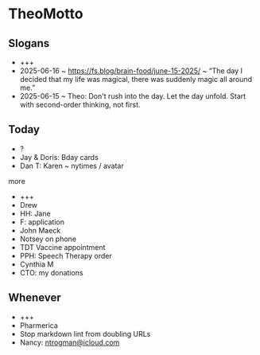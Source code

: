 # TheoMotto

## Slogans

* +++
* 2025-06-16 ~ <https://fs.blog/brain-food/june-15-2025/> ~ “The day I decided that my life was magical, there was suddenly magic all around me.”
* 2025-06-15 ~ Theo: Don't rush into the day. Let the day unfold. Start with second-order thinking, not first.

## Today

* ?
* Jay & Doris: Bday cards
* Dan T: Karen ~ nytimes / avatar

more

* +++
* Drew
* HH: Jane
* F: application
* John Maeck
* Notsey on phone
* TDT Vaccine appointment
* PPH: Speech Therapy order
* Cynthia M
* CTO: my donations

## Whenever

* +++
* Pharmerica
* Stop markdown lint from doubling URLs
* Nancy: <ntrogman@icloud.com>
